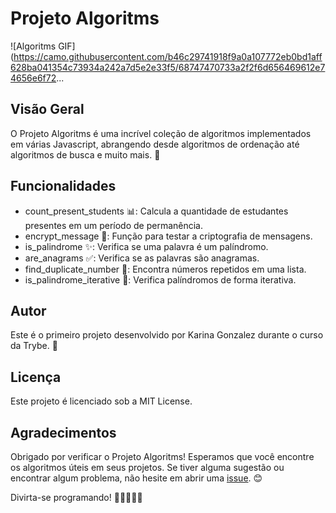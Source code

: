 # Projeto Algoritms
![Algoritms GIF](https://camo.githubusercontent.com/b46c29741918f9a0a107772eb0bd1aff628ba041354c73934a242a7d5e2e33f5/68747470733a2f2f6d656469612e74656e6f72...

## Visão Geral
O Projeto Algoritms é uma incrível coleção de algoritmos implementados em várias Javascript, abrangendo desde algoritmos de ordenação até algoritmos de busca e muito mais. 🚀

## Funcionalidades
- count_present_students 📊: Calcula a quantidade de estudantes presentes em um período de permanência.
- encrypt_message 🔐: Função para testar a criptografia de mensagens.
- is_palindrome ✨: Verifica se uma palavra é um palíndromo.
- are_anagrams ✅: Verifica se as palavras são anagramas.
- find_duplicate_number 🔢: Encontra números repetidos em uma lista.
- is_palindrome_iterative 🔄: Verifica palíndromos de forma iterativa.

## Autor
Este é o primeiro projeto desenvolvido por Karina Gonzalez durante o curso da Trybe. 🎉

## Licença
Este projeto é licenciado sob a MIT License.

## Agradecimentos
Obrigado por verificar o Projeto Algoritms! Esperamos que você encontre os algoritmos úteis em seus projetos. Se tiver alguma sugestão ou encontrar algum problema, não hesite em abrir uma [issue](https://github.com/KarinaGonzalez99/projeto-algoritms/issues). 😊

Divirta-se programando! 🎉👩‍💻👨‍💻
